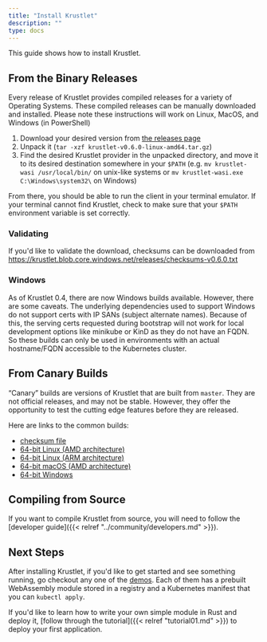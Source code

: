 ```yaml
---
title: "Install Krustlet"
description: ""
type: docs
---
```


This guide shows how to install Krustlet.

## From the Binary Releases

Every release of Krustlet provides compiled releases for a variety of Operating
Systems. These compiled releases can be manually downloaded and installed.
Please note these instructions will work on Linux, MacOS, and Windows (in
PowerShell)

1. Download your desired version from [the releases
   page](https://github.com/deislabs/krustlet/releases)
1. Unpack it (`tar -xzf krustlet-v0.6.0-linux-amd64.tar.gz`)
1. Find the desired Krustlet provider in the unpacked directory, and move it to
   its desired destination somewhere in your `$PATH` (e.g. `mv krustlet-wasi
   /usr/local/bin/` on unix-like systems or `mv krustlet-wasi.exe
   C:\Windows\system32\` on Windows)

From there, you should be able to run the client in your terminal emulator. If
your terminal cannot find Krustlet, check to make sure that your `$PATH`
environment variable is set correctly.

### Validating

If you'd like to validate the download, checksums can be downloaded from
<https://krustlet.blob.core.windows.net/releases/checksums-v0.6.0.txt>

### Windows

As of Krustlet 0.4, there are now Windows builds available. However, there are
some caveats. The underlying dependencies used to support Windows do not support
certs with IP SANs (subject alternate names). Because of this, the serving certs
requested during bootstrap will not work for local development options like
minikube or KinD as they do not have an FQDN. So these builds can only be used
in environments with an actual hostname/FQDN accessible to the Kubernetes
cluster.

## From Canary Builds

“Canary” builds are versions of Krustlet that are built from `master`. They are
not official releases, and may not be stable. However, they offer the
opportunity to test the cutting edge features before they are released.

Here are links to the common builds:

- [checksum
  file](https://krustlet.blob.core.windows.net/releases/checksums-canary.txt)
- [64-bit Linux (AMD
  architecture)](https://krustlet.blob.core.windows.net/releases/krustlet-canary-linux-amd64.tar.gz)
- [64-bit Linux (ARM
  architecture)](https://krustlet.blob.core.windows.net/releases/krustlet-canary-linux-aarch64.tar.gz)
- [64-bit macOS (AMD
  architecture)](https://krustlet.blob.core.windows.net/releases/krustlet-canary-macos-amd64.tar.gz)
- [64-bit
  Windows](https://krustlet.blob.core.windows.net/releases/krustlet-canary-windows-amd64.tar.gz)

## Compiling from Source

If you want to compile Krustlet from source, you will need to follow the
[developer guide]({{< relref "../community/developers.md" >}}).

## Next Steps

After installing Krustlet, if you'd like to get started and see something
running, go checkout any one of the [demos](https://github.com/deislabs/krustlet/blob/main/demos/wasi). Each of them has a
prebuilt WebAssembly module stored in a registry and a Kubernetes manifest that
you can `kubectl apply`.

If you'd like to learn how to write your own simple module in Rust and deploy
it, [follow through the tutorial]({{< relref "tutorial01.md" >}}) to deploy your first
application.
